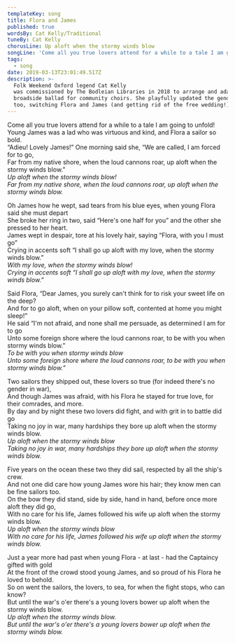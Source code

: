 ```yaml
---
templateKey: song
title: Flora and James
published: true
wordsBy: Cat Kelly/Traditional
tuneBy: Cat Kelly
chorusLine: Up aloft when the stormy winds blow
songLine: 'Come all you true lovers attend for a while to a tale I am going to unfold! '
tags:
  - song
date: 2019-03-13T23:01:49.517Z
description: >-
  Folk Weekend Oxford legend Cat Kelly
  was commissioned by The Bodleian Libraries in 2018 to arrange and adapt this
  broadside ballad for community choirs. She playfully updated the gender roles
  too, switching Flora and James (and getting rid of the free wedding!)
---
```

Come all you true lovers attend for a while to a tale I am going to unfold! \
Young James was a lad who was virtuous and kind, and Flora a sailor so bold. \
“Adieu! Lovely James!” One morning said she, “We are called, I am forced for to go, \
Far from my native shore, when the loud cannons roar, up aloft when the stormy winds blow.” \
_Up aloft when the stormy winds blow!_ \
_Far from my native shore, when the loud cannons roar, up aloft when the stormy winds blow._

Oh James how he wept, sad tears from his blue eyes, when young Flora said she must depart \
She broke her ring in two, said “Here's one half for you” and the other she pressed to her heart. \
James wept in despair, tore at his lovely hair, saying “Flora, with you I must go” \
Crying in accents soft “I shall go up aloft with my love, when the stormy winds blow.” \
_With my love, when the stormy winds blow!_ \
_Crying in accents soft “I shall go up aloft with my love, when the stormy winds blow.”_

Said Flora, “Dear James, you surely can't think for to risk your sweet life on the deep? \
And for to go aloft, when on your pillow soft, contented at home you might sleep!” \
He said “I'm not afraid, and none shall me persuade, as determined I am for to go \
Unto some foreign shore where the loud cannons roar, to be with you when stormy winds blow.” \
_To be with you when stormy winds blow_ \
_Unto some foreign shore where the loud cannons roar, to be with you when stormy winds blow.”_ 

Two sailors they shipped out, these lovers so true (for indeed there's no gender in war), \
And though James was afraid, with his Flora he stayed for true love, for their comrades, and more. \
By day and by night these two lovers did fight, and with grit in to battle did go \
Taking no joy in war, many hardships they bore up aloft when the stormy winds blow. \
_Up aloft when the stormy winds blow_ \
_Taking no joy in war, many hardships they bore up aloft when the stormy winds blow._

Five years on the ocean these two they did sail, respected by all the ship's crew. \
And not one did care how young James wore his hair; they know men can be fine sailors too. \
On the bow they did stand, side by side, hand in hand, before once more aloft they did go, \
With no care for his life, James followed his wife up aloft when the stormy winds blow. \
_Up aloft when the stormy winds blow_ \
_With no care for his life, James followed his wife up aloft when the stormy winds blow._

Just a year more had past when young Flora - at last - had the Captaincy gifted with gold \
At the front of the crowd stood young James, and so proud of his Flora he loved to behold. \
So on went the sailors, the lovers, to sea, for when the fight stops, who can know? \
But until the war's o'er there's a young lovers bower up aloft when the stormy winds blow. \
_Up aloft when the stormy winds blow._ \
_But until the war's o'er there's a young lovers bower up aloft when the stormy winds blow._
